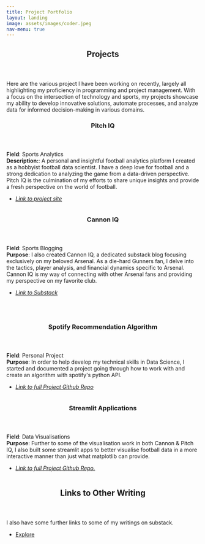 ```yaml
---
title: Project Portfolio
layout: landing
image: assets/images/coder.jpeg
nav-menu: true
---
```


<!-- Main -->
<div id="main">

<!-- One -->
<section id="one">
    <div class="inner">
        <header class="major">
            <h2>Projects</h2>
        </header>
        <p>Here are the various project I have been working on recently, largely all highlighting my proficiency in programming and project management. With a focus on the intersection of technology and sports, my projects showcase my ability to develop innovative solutions, automate processes, and analyze data for informed decision-making in various domains.</p>
    </div>
</section>


<section id="two" class="spotlights">
	<section>
		<div class="content">
			<div class="inner">
				<header class="major">
					<h3>Pitch IQ</h3>
				</header>
                <b>Field</b>: Sports Analytics <br>
                <b>Description:</b>: A personal and insightful football analytics platform I created as a hobbyist football data scientist. I have a deep love for football and a strong dedication to analyzing the game from a data-driven perspective. Pitch IQ is the culmination of my efforts to share unique insights and provide a fresh perspective on the world of football. <br>
                <ul class="actions">
					<li><a href='https://steveaq.github.io/'><i>Link to project site</i></a></li>
				</ul>
			</div>
		</div>
		<a class="image">
            <img src="{% link assets/images/PITCH IQ PRIMARY.png %}" alt="" data-position="bottom" />
		</a>
	</section>	
	<section>
		<div class="content">
			<div class="inner">
				<header class="major">
					<h3>Cannon IQ</h3>
				</header>
                <b>Field</b>: Sports Blogging <br>
                <b>Purpose</b>: I also created Cannon IQ, a dedicated substack blog focusing exclusively on my beloved Arsenal. As a die-hard Gunners fan, I delve into the tactics, player analysis, and financial dynamics specific to Arsenal. Cannon IQ is my way of connecting with other Arsenal fans and providing my perspective on my favorite club. <br>
				<ul class="actions">
					<li><a href='https://cannoniq.substack.com/'><i>Link to Substack</i></a></li>
				</ul>
			</div>
		</div>
		<a class="image">
		<br><br>
            <img src="{% link assets/images/Cannon IQ Main.png %}" alt="" data-position="bottom" />
		</a>
	</section>		
	<section>
		<div class="content">
			<div class="inner">
				<header class="major">
					<h3>Spotify Recommendation Algorithm</h3>
				</header>
                <b>Field</b>: Personal Project <br>
                <b>Purpose</b>: In order to help develop my technical skills in Data Science, I started and documented a project going through how to work with and create an algorithm with spotify's python API. <br>
				<ul class="actions">
					<li><a href='https://github.com/steveaq/spotify_project'><i>Link to full Project Github Repo</i></a></li>
				</ul>
			</div>
		</div>
		<a class="image">
            <img src="{% link assets/images/spotipy.png %}" alt="" data-position="bottom" />
		</a>
	</section>	
	<section>
		<div class="content">
			<div class="inner">
				<header class="major">
					<h3>Streamlit Applications</h3>
				</header>
                <b>Field</b>: Data Visualisations <br>
                <b>Purpose</b>: Further to some of the visualisation work in both Cannon & Pitch IQ, I also built some streamlit apps to better visualise football data in a more interactive manner than just what matplotlib can provide. <br>
				<ul class="actions">
					<li><a href='https://github.com/steveaq/streamlit_project'><i>Link to full Project Github Repo.</i></a></li>
				</ul>
			</div>
		</div>
		<a class="image">
            <img src="{% link assets/images/streamlit.png %}" alt="" data-position="middle" />
		</a>
	</section>
	
</section>

<!-- Three -->
<section id="three">
	<div class="inner">
		<header class="major">
			<h2>Links to Other Writing</h2>
		</header>
		<p>I also have some further links to some of my writings on substack.</p>
		<ul class="actions">
			<li><a href="https://cannoniq.substack.com/" class="button next">Explore</a></li>
		</ul>
	</div>
</section>

</div>

